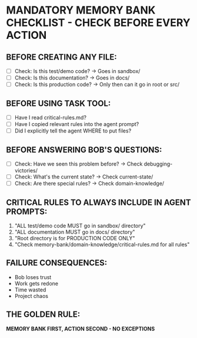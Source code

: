 # MANDATORY MEMORY BANK CHECKLIST - CHECK BEFORE EVERY ACTION

## BEFORE CREATING ANY FILE:
- [ ] Check: Is this test/demo code? → Goes in sandbox/
- [ ] Check: Is this documentation? → Goes in docs/
- [ ] Check: Is this production code? → Only then can it go in root or src/

## BEFORE USING TASK TOOL:
- [ ] Have I read critical-rules.md?
- [ ] Have I copied relevant rules into the agent prompt?
- [ ] Did I explicitly tell the agent WHERE to put files?

## BEFORE ANSWERING BOB'S QUESTIONS:
- [ ] Check: Have we seen this problem before? → Check debugging-victories/
- [ ] Check: What's the current state? → Check current-state/
- [ ] Check: Are there special rules? → Check domain-knowledge/

## CRITICAL RULES TO ALWAYS INCLUDE IN AGENT PROMPTS:
1. "ALL test/demo code MUST go in sandbox/ directory"
2. "ALL documentation MUST go in docs/ directory"  
3. "Root directory is for PRODUCTION CODE ONLY"
4. "Check memory-bank/domain-knowledge/critical-rules.md for all rules"

## FAILURE CONSEQUENCES:
- Bob loses trust
- Work gets redone
- Time wasted
- Project chaos

## THE GOLDEN RULE:
**MEMORY BANK FIRST, ACTION SECOND - NO EXCEPTIONS**